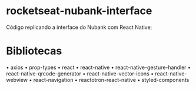 # rocketseat-nubank-interface
Código replicando a interface do Nubank com React Native;
# Bibliotecas
•	axios
•	prop-types
•	react
•	react-native
•	react-native-gesture-handler
•	react-native-qrcode-generator
•	react-native-vector-icons
•	react-native-webview
•	react-navigation
•	reactotron-react-native
•	styled-components
